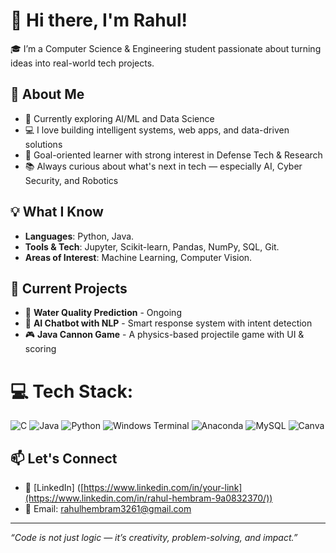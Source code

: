 # 👋 Hi there, I'm Rahul!

🎓 I’m a Computer Science & Engineering student passionate about turning ideas into real-world tech projects.

## 🚀 About Me

- 🧠 Currently exploring AI/ML and Data Science
- 💻 I love building intelligent systems, web apps, and data-driven solutions
- 🎯 Goal-oriented learner with strong interest in Defense Tech & Research
- 📚 Always curious about what's next in tech — especially AI, Cyber Security, and Robotics

## 💡 What I Know

- **Languages**: Python, Java.
- **Tools & Tech**: Jupyter, Scikit-learn, Pandas, NumPy, SQL, Git.
- **Areas of Interest**: Machine Learning, Computer Vision.

## 🧩 Current Projects

- 🧪 **Water Quality Prediction** - Ongoing
- 🧠 **AI Chatbot with NLP** - Smart response system with intent detection  
- 🎮 **Java Cannon Game** - A physics-based projectile game with UI & scoring

# 💻 Tech Stack:
![C](https://img.shields.io/badge/c-%2300599C.svg?style=for-the-badge&logo=c&logoColor=white) ![Java](https://img.shields.io/badge/java-%23ED8B00.svg?style=for-the-badge&logo=openjdk&logoColor=white) ![Python](https://img.shields.io/badge/python-3670A0?style=for-the-badge&logo=python&logoColor=ffdd54) ![Windows Terminal](https://img.shields.io/badge/Windows%20Terminal-%234D4D4D.svg?style=for-the-badge&logo=windows-terminal&logoColor=white) ![Anaconda](https://img.shields.io/badge/Anaconda-%2344A833.svg?style=for-the-badge&logo=anaconda&logoColor=white) ![MySQL](https://img.shields.io/badge/mysql-4479A1.svg?style=for-the-badge&logo=mysql&logoColor=white) ![Canva](https://img.shields.io/badge/Canva-%2300C4CC.svg?style=for-the-badge&logo=Canva&logoColor=white)

## 📫 Let's Connect

- 🔗 [LinkedIn] ([https://www.linkedin.com/in/your-link](https://www.linkedin.com/in/rahul-hembram-9a0832370/))
- 📧 Email: rahulhembram3261@gmail.com

---

_“Code is not just logic — it’s creativity, problem-solving, and impact.”_

